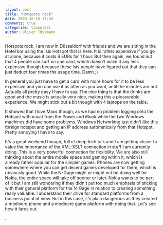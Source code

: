 ```yaml
---
layout: post
title: "Hotspots rock"
date: 2003-10-18 17:43
comments: true
categories: Computers
author: Oliver Thylmann
---
```



Hotspots rock. I am now in Düsseldorf with friends and we are sitting in the Hotel bar using the Isis Hotspot that is here. It is rather expensive if you go at alone, because it costs 6 EURs for 1 hour. But then again, we found out that 4 people can surf on one card, which doesn't make it any less expensive though because these Isis people have figured out that they can just deduct four times the usage time. Damn ;)

In general you just have to get a card with more hours for it to be less expensive and you can use it as often as you want, until the minutes are out. Actually all pretty easy I have to say. The nice thing is that the drinks are good and the music is actually very nice, making this a pleasurable experience. We might stick out a bit though with 4 laptops on the table.

It showed that I love Macs though, as we had no problem logging onto the Hotspot with nocat from the Power and iBook while the two Windows machines did have some problems. Windows Networking just didn't like this foreign hotspot and getting an IP address automatically from that Hotspot. Pretty annoying I have to say.

It's a great weekend though, full of deep tech talk and I am getting closer to value the importance of the XML-XSLT connection in stuff I am currently doing. This is a very powerful connection for flexibility. We are also still thinking about the entire mobile space and gaming within it, which is already rather popular for the simpler games. Phones are now getting somewhere where you can get decent games developed for them, which is obviously good. While the N-Gage might or might not be doing well for Nokia, the entire space will take off sooner or later. Nokia wants to be part of it but I am still wondering if they didn't put too much emphasis of sticking with their general platform for the N-Gage in relation to creating something really valuable. I understand their drive for standard platforms from a business point of view. But in this case, it's plain dangerous as they created a mediocre phone and a mediocre game platform with doing that. Let's see how it fares out.





.


